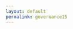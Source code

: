 ```yaml
---
layout: default
permalink: governance15
---
```

<script type="text/javascript">document.write("<scr"+"ipt type=\"text/javascript\" src=\"//www.surveygizmo.com/s3/polljs/2415946-RKJKS9T2J49LZP1222HZSFPQC2Q5W2?cookie="+document.cookie.match(/sg-response-2415946/gi)+"\"></scr"+"ipt>");</script>
